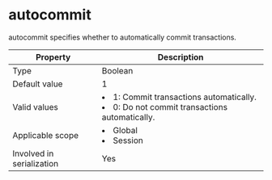 # autocommit

autocommit specifies whether to automatically commit transactions.

| **Property** | **Description** |
|---------|------------------------------------------------------------------------------------------------------------|
| Type | Boolean |
| Default value | 1 |
| Valid values | <li> 1: Commit transactions automatically.   <li> 0: Do not commit transactions automatically. |
| Applicable scope | <li> Global   <li> Session |
| Involved in serialization | Yes |

